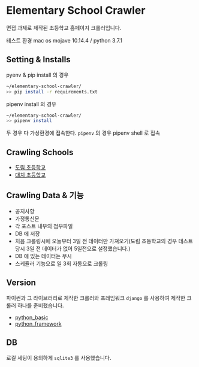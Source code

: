 # Elementary School Crawler

면접 과제로 제작된 초등학교 홈페이지 크롤러입니다.

테스트 환경 mac os mojave 10.14.4 / python 3.7.1

## Setting & Installs

pyenv & pip install 의 경우

```bash
~/elementary-school-crawler/
>> pip install -r requirements.txt
```

pipenv install 의 경우

```bash
~/elementary-school-crawler/
>> pipenv install
```

두 경우 다 가상환경에 접속한다. `pipenv` 의 경우 pipenv shell 로 접속

## Crawling Schools

- [도림 초등학교](http://dorim.es.kr/main)
- [대치 초등학교](http://www.daechi.es.kr/index.do)

## Crawling Data & 기능

- 공지사항
- 가정통신문
- 각 포스트 내부의 첨부파일
- DB 에 저장
- 처음 크롤링시에 오늘부터 3일 전 데이터만 가져오기(도림 초등학교의 경우 테스트 당시 3일 전 데이터가 없어 5일전으로 설정했습니다.)
- DB 에 있는 데이터는 무시
- 스케쥴러 기능으로 일 3회 자동으로 크롤링

## Version

파이썬과 그 라이브러리로 제작한 크롤러와 프레임워크 `django` 를 사용하여 제작한 크롤러 하나를 준비했습니다.

- [python_basic](https://github.com/Younlab/elementary-school-crawler/tree/master/python_basic)
- [python_framework](https://github.com/Younlab/elementary-school-crawler/tree/master/python_framework)

## DB

로컬 세팅이 용의하게 `sqlite3` 를 사용했습니다.
